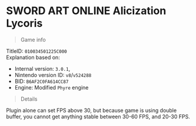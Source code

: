 # SWORD ART ONLINE Alicization Lycoris

> Game info

TitleID: `010034501225C000`<br>
Explanation based on:
- Internal version: `3.0.1`, 
- Nintendo version ID: `v8`/`v524288`
- BID: `B6AF2C0FA614CC87`
- Engine: Modified `Phyre` engine

> Details

Plugin alone can set FPS above 30, but because game is using double buffer, you cannot get anything stable between 30-60 FPS, and 20-30 FPS.
